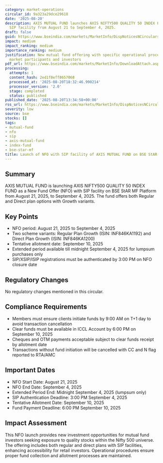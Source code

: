 ```yaml
---
category: market-operations
circular_id: 9a323a29dce29618
date: '2025-08-20'
description: AXIS MUTUAL FUND launches AXIS NIFTY500 QUALITY 50 INDEX FUND NFO with
  SIP facility from August 21 to September 4, 2025.
draft: false
guid: https://www.bseindia.com/markets/MarketInfo/DispNoticesNCirculars.aspx?Noticeid={9367CED2-78A2-4866-8BCF-EDF89F3A8FFF}&noticeno=20250820-51&dt=08/20/2025&icount=51&totcount=61&flag=0
impact: medium
impact_ranking: medium
importance_ranking: medium
justification: New mutual fund offering with specific operational procedures affects
  market participants and investors
pdf_url: https://www.bseindia.com/markets/MarketInfo/DownloadAttach.aspx?id=20250820-51&attachedId=
processing:
  attempts: 1
  content_hash: 2ed1f8eff8657068
  processed_at: '2025-08-20T18:32:46.990214'
  processor_version: '2.0'
  stage: completed
  status: published
published_date: '2025-08-20T13:34:58+00:00'
rss_url: https://www.bseindia.com/markets/MarketInfo/DispNoticesNCirculars.aspx?Noticeid={9367CED2-78A2-4866-8BCF-EDF89F3A8FFF}&noticeno=20250820-51&dt=08/20/2025&icount=51&totcount=61&flag=0
severity: low
source: bse
stocks: []
tags:
- mutual-fund
- nfo
- sip
- axis-mutual-fund
- index-fund
- bse-star-mf
title: Launch of NFO with SIP facility of AXIS MUTUAL FUND on BSE StAR MF Platform
---
```


## Summary

AXIS MUTUAL FUND is launching AXIS NIFTY500 QUALITY 50 INDEX FUND as a New Fund Offer (NFO) with SIP facility on BSE StAR MF Platform from August 21, 2025, to September 4, 2025. The fund offers both Regular and Direct plan options with Growth variants.

## Key Points

- NFO period: August 21, 2025 to September 4, 2025
- Two scheme variants: Regular Plan Growth (ISIN: INF846KA1192) and Direct Plan Growth (ISIN: INF846KA1200)
- Tentative allotment date: September 10, 2025
- Extended period available till midnight September 4, 2025 for lumpsum purchases only
- SIP/XSIP/ISIP registrations must be authenticated by 3:00 PM on NFO closure date

## Regulatory Changes

No regulatory changes mentioned in this circular.

## Compliance Requirements

- Members must ensure clients initiate funds by 9:00 AM on T+1 day to avoid transaction cancellation
- Clear funds must be available in ICCL Account by 6:00 PM on September 10, 2025
- Cheques and OTM payments acceptable subject to clear funds receipt by allotment date
- Transactions without fund initiation will be cancelled with CC and N flag reported to RTA/AMC

## Important Dates

- NFO Start Date: August 21, 2025
- NFO End Date: September 4, 2025
- Extended Period End: Midnight September 4, 2025 (lumpsum only)
- SIP Authentication Deadline: 3:00 PM September 4, 2025
- Tentative Allotment Date: September 10, 2025
- Fund Payment Deadline: 6:00 PM September 10, 2025

## Impact Assessment

This NFO launch provides new investment opportunities for mutual fund investors seeking exposure to quality stocks within the Nifty 500 universe. The offering includes both regular and direct plans with SIP facilities, enhancing accessibility for retail investors. Operational procedures ensure proper fund collection and allotment processes are maintained.